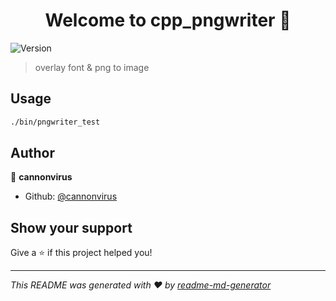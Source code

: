<h1 align="center">Welcome to cpp_pngwriter 👋</h1>
<p>
  <img alt="Version" src="https://img.shields.io/badge/version-1.0-blue.svg?cacheSeconds=2592000" />
</p>

> overlay font & png to image

## Usage

```sh
./bin/pngwriter_test
```

## Author

👤 **cannonvirus**

* Github: [@cannonvirus](https://github.com/cannonvirus)

## Show your support

Give a ⭐️ if this project helped you!

***
_This README was generated with ❤️ by [readme-md-generator](https://github.com/kefranabg/readme-md-generator)_